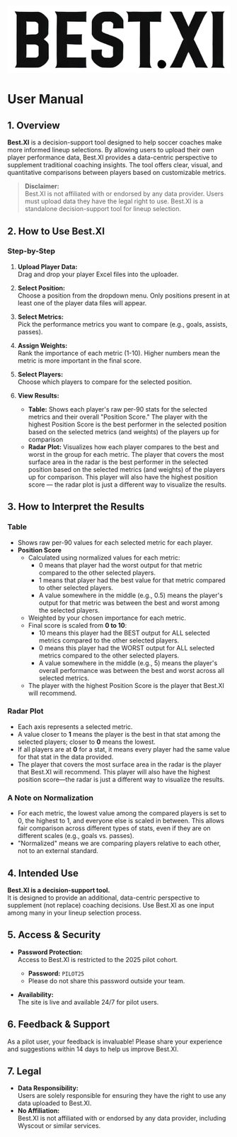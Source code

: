 ![Best.XI Logo](best_xi_logo.png)

# User Manual

## 1. Overview

**Best.XI** is a decision-support tool designed to help soccer coaches make more informed lineup selections. By allowing users to upload their own player performance data, Best.XI provides a data-centric perspective to supplement traditional coaching insights. The tool offers clear, visual, and quantitative comparisons between players based on customizable metrics.

> **Disclaimer:**  
> Best.XI is not affiliated with or endorsed by any data provider. Users must upload data they have the legal right to use. Best.XI is a standalone decision-support tool for lineup selection.


## 2. How to Use Best.XI

### Step-by-Step

1. **Upload Player Data:**  
   Drag and drop your player Excel files into the uploader.

2. **Select Position:**  
   Choose a position from the dropdown menu. Only positions present in at least one of the player data files will appear.

3. **Select Metrics:**  
   Pick the performance metrics you want to compare (e.g., goals, assists, passes).

4. **Assign Weights:**  
   Rank the importance of each metric (1-10). Higher numbers mean the metric is more important in the final score.

5. **Select Players:**  
   Choose which players to compare for the selected position.

6. **View Results:**  
   - **Table:** Shows each player's raw per-90 stats for the selected metrics and their overall "Position Score." The player with the highest Position Score is the best performer in the selected position based on the selected metrics (and weights) of the players up for comparison
   - **Radar Plot:** Visualizes how each player compares to the best and worst in the group for each metric. The player that covers the most surface area in the radar is the best performer in the selected position based on the selected metrics (and weights) of the players up for comparison. This player will also have the highest position score — the radar plot is just a different way to visualize the results.


## 3. How to Interpret the Results

### Table
- Shows raw per-90 values for each selected metric for each player.
- **Position Score**
  - Calculated using normalized values for each metric:
    - 0 means that player had the worst output for that metric compared to the other selected players.
    - 1 means that player had the best value for that metric compared to other selected players.
    - A value somewhere in the middle (e.g., 0.5) means the player's output for that metric was between the best and worst among the selected players.
  - Weighted by your chosen importance for each metric.
  - Final score is scaled from **0 to 10**:
    - 10 means this player had the BEST output for ALL selected metrics compared to the other selected players.
    - 0 means this player had the WORST output for ALL selected metrics compared to the other selected players.
    - A value somewhere in the middle (e.g., 5) means the player's overall performance was between the best and worst across all selected metrics.
  - The player with the highest Position Score is the player that Best.XI will recommend.

### Radar Plot
- Each axis represents a selected metric.
- A value closer to **1** means the player is the best in that stat among the selected players; closer to **0** means the lowest.
- If all players are at **0** for a stat, it means every player had the same value for that stat in the data provided.
- The player that covers the most surface area in the radar is the player that Best.XI will recommend. This player will also have the highest position score—the radar is just a different way to visualize the results.

### A Note on Normalization
- For each metric, the lowest value among the compared players is set to 0, the highest to 1, and everyone else is scaled in between. This allows fair comparison across different types of stats, even if they are on different scales (e.g., goals vs. passes).
- "Normalized" means we are comparing players relative to each other, not to an external standard.


## 4. Intended Use

**Best.XI is a decision-support tool.**  
It is designed to provide an additional, data-centric perspective to supplement (not replace) coaching decisions. Use Best.XI as one input among many in your lineup selection process.


## 5. Access & Security

- **Password Protection:**  
  Access to Best.XI is restricted to the 2025 pilot cohort.  
  - **Password:** `PILOT25`
  - Please do not share this password outside your team.

- **Availability:**  
  The site is live and available 24/7 for pilot users.

## 6. Feedback & Support

As a pilot user, your feedback is invaluable! Please share your experience and suggestions within 14 days to help us improve Best.XI.

## 7. Legal

- **Data Responsibility:**  
  Users are solely responsible for ensuring they have the right to use any data uploaded to Best.XI.
- **No Affiliation:**  
  Best.XI is not affiliated with or endorsed by any data provider, including Wyscout or similar services. 